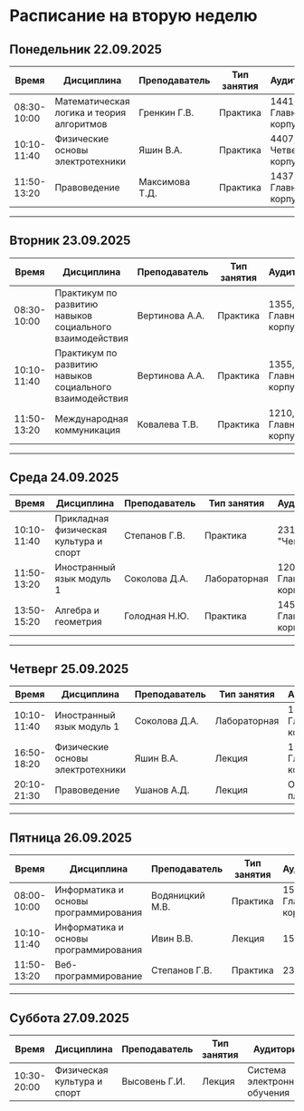 # Расписание на вторую неделю

## Понедельник 22.09.2025

| Время      | Дисциплина                                      | Преподаватель     | Тип занятия | Аудитория             |
|------------|-------------------------------------------------|-------------------|-------------|-----------------------|
| 08:30-10:00| Математическая логика и теория алгоритмов       | Гренкин Г.В.       | Практика    | 1441, Главный корпус  |
| 10:10-11:40| Физические основы электротехники                | Яшин В.А.          | Практика    | 4407, Четвертый корпус|
| 11:50-13:20| Правоведение                                    | Максимова Т.Д.     | Практика    | 1437, Главный корпус  |

---

## Вторник 23.09.2025

| Время      | Дисциплина                                      | Преподаватель     | Тип занятия | Аудитория             |
|------------|-------------------------------------------------|-------------------|-------------|-----------------------|
| 08:30-10:00| Практикум по развитию навыков социального взаимодействия | Вертинова А.А. | Практика    | 1355, Главный корпус  |
| 10:10-11:40| Практикум по развитию навыков социального взаимодействия | Вертинова А.А. | Практика    | 1355, Главный корпус  |
| 11:50-13:20| Международная коммуникация                      | Ковалева Т.В.     | Практика    | 1210, Главный корпус  |

---

## Среда 24.09.2025

| Время      | Дисциплина                                      | Преподаватель     | Тип занятия | Аудитория             |
|------------|-------------------------------------------------|-------------------|-------------|-----------------------|
| 10:10-11:40| Прикладная физическая культура и спорт          | Степанов     Г.В. | Практика    | 231, СК "Чемпион"     |
| 11:50-13:20| Иностранный язык модуль 1                       | Соколова  Д.А.    | Лабораторная| 1202, Главный корпус  |
| 13:50-15:20| Алгебра и геометрия                             | Голодная  Н.Ю.    | Практика    | 1455, Главный корпус  |

---

## Четверг 25.09.2025

| Время      | Дисциплина                                      | Преподаватель     | Тип занятия | Аудитория             |
|------------|-------------------------------------------------|-------------------|-------------|-----------------------|
| 10:10-11:40| Иностранный язык модуль 1                       | Соколова  Д.А.    | Лабораторная| 1406, Главный корпус  |
| 16:50-18:20| Физические основы электротехники                | Яшин  В.А.        | Лекция      | 1601, Главный корпус  |
| 20:10-21:30| Правоведение                                    | Ушанов  А.Д.      | Лекция      | Онлайн-платформа      |

---

## Пятница 26.09.2025

| Время      | Дисциплина                                      | Преподаватель     | Тип занятия | Аудитория             |
|------------|-------------------------------------------------|-------------------|-------------|-----------------------|
| 08:00-10:00| Информатика и основы программирования           | Водяницкий М.В.   | Практика    | 1525, Главный корпус  |
| 10:10-11:40| Информатика и основы программирования           | Ивин В.В.         |Лекция       | 1530                  |
| 11:50-13:20| Веб-программирование                            |  Степанов  Г.В.   |  Практика   | 233                   |

---

## Суббота 27.09.2025

| Время      | Дисциплина                                      | Преподаватель     | Тип занятия | Аудитория             |
|------------|-------------------------------------------------|-------------------|-------------|-----------------------|
| 10:30-20:00| Физическая культура и спорт                     | Высовень Г.И.     | Лекция      | Система электронного обучения |


